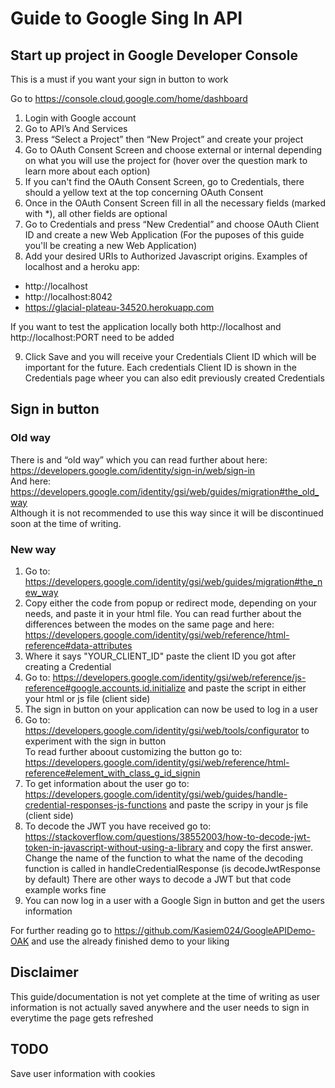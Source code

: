 # Guide to Google Sing In API

## Start up project in Google Developer Console
This is a must if you want your sign in button to work

Go to https://console.cloud.google.com/home/dashboard

1. Login with Google account
2. Go to API’s And Services
3. Press “Select a Project” then “New Project” and create your project
4. Go to OAuth Consent Screen and choose external or internal depending on what you will use the project for (hover over the question mark to learn more about each option)
5. If you can't find the OAuth Consent Screen, go to Credentials, there should a yellow text at the top concerning OAuth Consent
6. Once in the OAuth Consent Screen fill in all the necessary fields (marked with *), all other fields are optional
7. Go to Credentials and press “New Credential” and choose OAuth Client ID and create a new Web Application 
(For the puposes of this guide you'll be creating a new Web Application)
8. Add your desired URIs to Authorized Javascript origins. Examples of localhost and a heroku app:
- http://localhost
- http://localhost:8042
- https://glacial-plateau-34520.herokuapp.com

If you want to test the application locally both http://localhost and http://localhost:PORT need to be added

9. Click Save and you will receive your Credentials Client ID which will be important for the future. 
Each credentials Client ID is shown in the Credentials page wheer you can also edit previously created Credentials

## Sign in button
### Old way
There is and “old way” which you can read further about here:
https://developers.google.com/identity/sign-in/web/sign-in <br>
And here: https://developers.google.com/identity/gsi/web/guides/migration#the_old_way <br>
Although it is not recommended to use this way since it will be discontinued soon at the time of writing.

### New way

1. Go to: https://developers.google.com/identity/gsi/web/guides/migration#the_new_way 
2. Copy either the code from popup or redirect mode, depending on your needs, and paste it in your html file. 
You can read further about the differences between the modes on the same page and here: https://developers.google.com/identity/gsi/web/reference/html-reference#data-attributes 
3. Where it says "YOUR_CLIENT_ID" paste the client ID you got after creating a Credential
4. Go to: https://developers.google.com/identity/gsi/web/reference/js-reference#google.accounts.id.initialize and paste the script in either your html or js file (client side)
5. The sign in button on your application can now be used to log in a user
6. Go to: https://developers.google.com/identity/gsi/web/tools/configurator to experiment with the sign in button <br>
To read further aboout customizing the button go to: https://developers.google.com/identity/gsi/web/reference/html-reference#element_with_class_g_id_signin
7. To get information about the user go to: https://developers.google.com/identity/gsi/web/guides/handle-credential-responses-js-functions and paste the scripy in your js file (client side)
8. To decode the JWT you have received go to: https://stackoverflow.com/questions/38552003/how-to-decode-jwt-token-in-javascript-without-using-a-library and copy the first answer.
Change the name of the function to what the name of the decoding function is called in handleCredentialResponse (is decodeJwtResponse by default)
There are other ways to decode a JWT but that code example works fine
9. You can now log in a user with a Google Sign in button and get the users information

For further reading go to https://github.com/Kasiem024/GoogleAPIDemo-OAK and use the already finished demo to your liking <br>

## Disclaimer
This guide/documentation is not yet complete at the time of writing as user information is not actually saved anywhere and the user needs to sign in everytime the page gets refreshed
## TODO
Save user information with cookies

